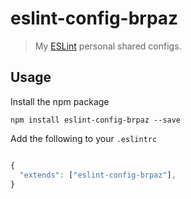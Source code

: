 # eslint-config-brpaz

> My [ESLint](http://eslint.org/) personal shared configs.

## Usage

Install the npm package

```npm install eslint-config-brpaz --save```

Add the following to your ```.eslintrc```

```javascript

{
  "extends": ["eslint-config-brpaz"],
}

```

